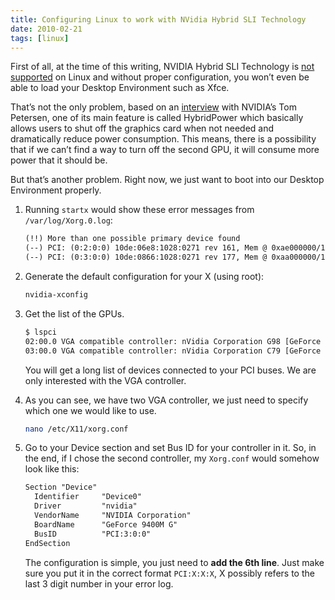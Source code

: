 ```yaml
---
title: Configuring Linux to work with NVidia Hybrid SLI Technology
date: 2010-02-21
tags: [linux]
---
```


First of all, at the time of this writing, NVIDIA Hybrid SLI Technology is [not supported](http://www.nvnews.net/vbulletin/showpost.php?p=1613349&postcount=2)
on Linux and without proper configuration, you won’t even be able to load your
Desktop Environment such as Xfce.

<!--more-->

That’s not the only problem, based on an
[interview](http://www.nvnews.net/articles/hybrid_sli_interview/index.shtml)
with NVIDIA’s Tom Petersen, one of its main feature is called HybridPower which
basically allows users to shut off the graphics card when not needed and
dramatically reduce power consumption. This means, there is a possibility that
if we can’t find a way to turn off the second GPU, it will consume more power
that it should be.

But that’s another problem. Right now, we just want to boot into our Desktop Environment properly.

1. Running `startx` would show these error messages from `/var/log/Xorg.0.log`:

    ```txt
    (!!) More than one possible primary device found
    (--) PCI: (0:2:0:0) 10de:06e8:1028:0271 rev 161, Mem @ 0xae000000/16777216, 0xd0000000/268435456, 0xac000000/33554432, I/O @ 0x00004000/128
    (--) PCI: (0:3:0:0) 10de:0866:1028:0271 rev 177, Mem @ 0xaa000000/16777216, 0xb0000000/268435456, 0xcc000000/33554432, I/O @ 0x00005000/128, BIOS @ 0x????????/131072
    ```

1. Generate the default configuration for your X (using root):

    ```sh
    nvidia-xconfig
    ```

1. Get the list of the GPUs.

    ```txt
    $ lspci
    02:00.0 VGA compatible controller: nVidia Corporation G98 [GeForce 9200M GS] (rev a1)
    03:00.0 VGA compatible controller: nVidia Corporation C79 [GeForce 9400M G] (rev b1)
    ```

    You will get a long list of devices connected to your PCI buses. We are only    interested with the VGA controller.

1. As you can see, we have two VGA controller, we just need to specify which one we would like to use.

    ```bash
    nano /etc/X11/xorg.conf
    ```

1. Go to your Device section and set Bus ID for your controller in it. So, in the end, if I chose the second controller, my `Xorg.conf` would somehow look like this:

    ```txt
    Section "Device"
      Identifier     "Device0"
      Driver         "nvidia"
      VendorName     "NVIDIA Corporation"
      BoardName      "GeForce 9400M G"
      BusID          "PCI:3:0:0"
    EndSection
    ```

    The configuration is simple, you just need to **add the 6th line**. Just
    make sure  you put it in the correct format `PCI:X:X:X`, X possibly refers
    to the last 3 digit number in your error log.
